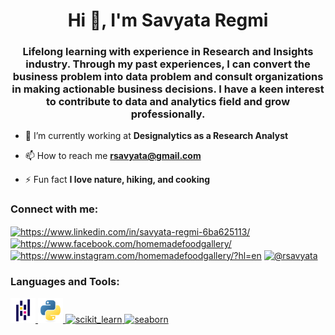 <h1 align="center">Hi 👋, I'm Savyata Regmi</h1>
<h3 align="center">Lifelong learning with experience in Research and Insights industry. Through my past experiences, I can convert the business problem into data problem and consult organizations in making actionable business decisions. I have a keen interest to contribute to data and analytics field and grow professionally.</h3>

- 🔭 I’m currently working at **Designalytics as a Research Analyst**

- 📫 How to reach me **rsavyata@gmail.com**

- ⚡ Fun fact **I love nature, hiking, and cooking**

<h3 align="left">Connect with me:</h3>
<p align="left">
<a href="https://www.linkedin.com/in/savyata-regmi-6ba625113/" target="blank"><img align="center" src="https://raw.githubusercontent.com/rahuldkjain/github-profile-readme-generator/master/src/images/icons/Social/linked-in-alt.svg" alt="https://www.linkedin.com/in/savyata-regmi-6ba625113/" height="30" width="40" /></a>
<a href="https://www.facebook.com/homemadefoodgallery/" target="blank"><img align="center" src="https://raw.githubusercontent.com/rahuldkjain/github-profile-readme-generator/master/src/images/icons/Social/facebook.svg" alt="https://www.facebook.com/homemadefoodgallery/" height="30" width="40" /></a>
<a href="https://www.instagram.com/homemadefoodgallery/" target="blank"><img align="center" src="https://raw.githubusercontent.com/rahuldkjain/github-profile-readme-generator/master/src/images/icons/Social/instagram.svg" alt="https://www.instagram.com/homemadefoodgallery/?hl=en" height="30" width="40" /></a>
<a href="https://medium.com/@rsavyata" target="blank"><img align="center" src="https://raw.githubusercontent.com/rahuldkjain/github-profile-readme-generator/master/src/images/icons/Social/medium.svg" alt="@rsavyata" height="30" width="40" /></a>
</p>

<h3 align="left">Languages and Tools:</h3>
<p align="left"> <a href="https://pandas.pydata.org/" target="_blank" rel="noreferrer"> <img src="https://raw.githubusercontent.com/devicons/devicon/2ae2a900d2f041da66e950e4d48052658d850630/icons/pandas/pandas-original.svg" alt="pandas" width="40" height="40"/> </a> <a href="https://www.python.org" target="_blank" rel="noreferrer"> <img src="https://raw.githubusercontent.com/devicons/devicon/master/icons/python/python-original.svg" alt="python" width="40" height="40"/> </a> <a href="https://scikit-learn.org/" target="_blank" rel="noreferrer"> <img src="https://upload.wikimedia.org/wikipedia/commons/0/05/Scikit_learn_logo_small.svg" alt="scikit_learn" width="40" height="40"/> </a> <a href="https://seaborn.pydata.org/" target="_blank" rel="noreferrer"> <img src="https://seaborn.pydata.org/_images/logo-mark-lightbg.svg" alt="seaborn" width="40" height="40"/> </a> </p>
